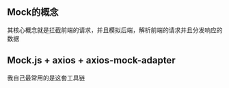 ## Mock的概念

其核心概念就是拦截前端的请求，并且模拟后端，解析前端的请求并且分发响应的数据

## Mock.js + axios + axios-mock-adapter

我自己最常用的是这套工具链